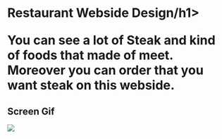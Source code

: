 <h1> Restaurant Webside Design/h1>

You can see a lot of Steak and kind of foods that made of meet. 
Moreover you can order that you want steak on this webside.

<h2> Screen Gif</h2>

![](webside.gif)



